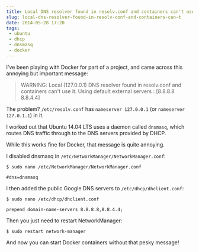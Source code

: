 ```yaml
---
title: Local DNS resolver found in resolv.conf and containers can't use it
slug: local-dns-resolver-found-in-resolv-conf-and-containers-can-t
date: 2014-05-28 17:20
tags: 
 - ubuntu
 - dhcp
 - dnsmasq
 - docker
---
```

I've been playing with Docker for part of a project, and came across this annoying but important message:

> WARNING: Local (127.0.0.1) DNS resolver found in resolv.conf and containers can't use it. Using default external servers : [8.8.8.8 8.8.4.4]

The problem? `/etc/resolv.conf` has `nameserver 127.0.0.1` (or `nameserver 127.0.1.1`) in it.

I worked out that Ubuntu 14.04 LTS uses a daemon called `dnsmasq`, which routes DNS traffic through to the DNS servers provided by DHCP.

While this works fine for Docker, that message is quite annoying.

I disabled dnsmasq in `/etc/NetworkManager/NetworkManager.conf`:

    $ sudo nano /etc/NetworkManager/NetworkManager.conf
    
    #dns=dnsmasq

I then added the public Google DNS servers to `/etc/dhcp/dhclient.conf`:

    $ sudo nano /etc/dhcp/dhclient.conf

    prepend domain-name-servers 8.8.8.8,8.8.4.4;

Then you just need to restart NetworkManager: 

    $ sudo restart network-manager

And now you can start Docker containers without that pesky message!
